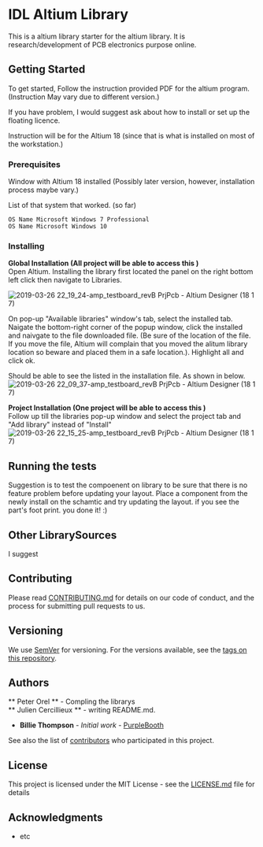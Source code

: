 # IDL Altium Library

This is a altium library starter for the altium library.  It is research/development of PCB electronics purpose online.    

## Getting Started

To get started,  Follow the instruction provided PDF for the altium program.   (Instruction May vary due to different version.)

If you have problem,  I would suggest ask about how to install or set up the floating licence.   

Instruction will be for the Altium 18 (since that is what is installed on most of the workstation.)

### Prerequisites

Window with Altium 18 installed (Possibly later version, however, installation process maybe vary.)

List of that system that worked. (so far)
```
OS Name	Microsoft Windows 7 Professional
OS Name	Microsoft Windows 10
```

### Installing

**Global Installation (All project will be able to access this )** <br>
Open Altium. 
Installing the library first located the panel on the right bottom left click then navigate to Libraries. 

![2019-03-26 22_19_24-amp_testboard_revB PrjPcb - Altium Designer (18 1 7)](https://user-images.githubusercontent.com/5682121/55060389-7476f880-5015-11e9-8c6c-0954c9ef731e.png)

On pop-up "Available libraries" window's tab,  select the installed tab.  Naigate the bottom-right corner of the popup window,  click the installed and naivgate to the file downloaded file.  (Be sure of the location of the file.  If you move the file,  Altium will complain that you moved the alitum library location so beware and placed them in a safe location.).  Highlight all and click ok. 

Should be able to see the listed in the installation file. As shown in below.
![2019-03-26 22_09_37-amp_testboard_revB PrjPcb - Altium Designer (18 1 7)](https://user-images.githubusercontent.com/5682121/55060168-ef8bdf00-5014-11e9-8999-90b74bb62a71.png)

**Project Installation (One project will be able to access this )** <br>
Follow up till the libraries pop-up window and select the project tab and "Add library" instead of "Install"
![2019-03-26 22_15_25-amp_testboard_revB PrjPcb - Altium Designer (18 1 7)](https://user-images.githubusercontent.com/5682121/55060171-f155a280-5014-11e9-839e-98a4af74452c.png)

## Running the tests

Suggestion is to test the compoenent on library to be sure that there is no feature problem before updating your layout.   Place a component from the newly install on the schamtic and try updating the layout.   if you see the part's foot print.  you done it! :) 

## Other LibrarySources

I suggest 

## Contributing

Please read [CONTRIBUTING.md](https://gist.github.com/PurpleBooth/b24679402957c63ec426) for details on our code of conduct, and the process for submitting pull requests to us.

## Versioning

We use [SemVer](http://semver.org/) for versioning. For the versions available, see the [tags on this repository](https://github.com/your/project/tags). 

## Authors

** Peter Orel ** - Compling the librarys <br>
** Julien Cercillieux ** - writing README.md. 

* **Billie Thompson** - *Initial work* - [PurpleBooth](https://github.com/PurpleBooth)

See also the list of [contributors](https://github.com/your/project/contributors) who participated in this project.

## License

This project is licensed under the MIT License - see the [LICENSE.md](LICENSE.md) file for details

## Acknowledgments

* etc
